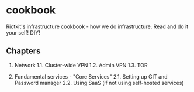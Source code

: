 # cookbook
Riotkit's infrastructure cookbook - how we do infrastructure. Read and do it your self! DIY!

Chapters
--------

1. Network
   1.1. Cluster-wide VPN
   1.2. Admin VPN
   1.3. TOR

2. Fundamental services - "Core Services"
   2.1. Setting up GIT and Password manager
   2.2. Using SaaS (if not using self-hosted services)

